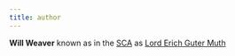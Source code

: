 ```yaml
---
title: author
---
```


**Will Weaver** known as in the [SCA](www.sca.org) as [Lord Erich Guter Muth](https://wiki.eastkingdom.org/index.php?title=Erich_Guter_Muth)

